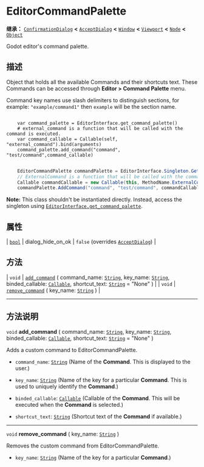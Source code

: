 <!-- ⚠ 请勿编辑本文件 ⚠ -->
<!-- 本文档使用脚本从 WeDot 引擎源码仓库生成。 -->
<!-- 生成脚本：https://github.com/WeDot-Engine/WeDot/tree/4.3/doc/tools/make_md.py； -->
<!-- 原文件：https://github.com/WeDot-Engine/WeDot/tree/4.3/doc/classes/EditorCommandPalette.xml。 -->

<div id="_class_editorcommandpalette"></div>

# EditorCommandPalette

**继承：** [`ConfirmationDialog`](class_confirmationdialog.md) **<** [`AcceptDialog`](class_acceptdialog.md) **<** [`Window`](class_window.md) **<** [`Viewport`](class_viewport.md) **<** [`Node`](class_node.md) **<** [`Object`](class_object.md)

Godot editor's command palette.

## 描述

Object that holds all the available Commands and their shortcuts text. These Commands can be accessed through **Editor > Command Palette** menu.

Command key names use slash delimiters to distinguish sections, for example: `"example/command1"` then `example` will be the section name.



```gdscript

    var command_palette = EditorInterface.get_command_palette()
    # external_command is a function that will be called with the command is executed.
    var command_callable = Callable(self, "external_command").bind(arguments)
    command_palette.add_command("command", "test/command",command_callable)
```

```csharp

    EditorCommandPalette commandPalette = EditorInterface.Singleton.GetCommandPalette();
    // ExternalCommand is a function that will be called with the command is executed.
    Callable commandCallable = new Callable(this, MethodName.ExternalCommand);
    commandPalette.AddCommand("command", "test/command", commandCallable)
```



 **Note:** This class shouldn't be instantiated directly. Instead, access the singleton using [`EditorInterface.get_command_palette`](#class_editorinterface_method_get_command_palette).





## 属性

| [`bool`](class_bool.md) | dialog_hide_on_ok | ``false`` (overrides [`AcceptDialog`](#class_acceptdialog_property_dialog_hide_on_ok)) |

## 方法

| `void` | [`add_command`](#class_editorcommandpalette_method_add_command) ( command_name: [`String`](class_string.md), key_name: [`String`](class_string.md), binded_callable: [`Callable`](class_callable.md), shortcut_text: [`String`](class_string.md) = "None" ) |
| `void` | [`remove_command`](#class_editorcommandpalette_method_remove_command) ( key_name: [`String`](class_string.md) )                                                                                                                                             |

<!-- rst-class:: classref-section-separator -->

---

## 方法说明

<div id="_class_editorcommandpalette_method_add_command"></div>

`void` **add_command** ( command_name: [`String`](class_string.md), key_name: [`String`](class_string.md), binded_callable: [`Callable`](class_callable.md), shortcut_text: [`String`](class_string.md) = "None" )<div id="class_editorcommandpalette_method_add_command"></div>

Adds a custom command to EditorCommandPalette.

- `command_name`: [`String`](class_string.md) (Name of the **Command**. This is displayed to the user.)

- `key_name`: [`String`](class_string.md) (Name of the key for a particular **Command**. This is used to uniquely identify the **Command**.)

- `binded_callable`: [`Callable`](class_callable.md) (Callable of the **Command**. This will be executed when the **Command** is selected.)

- `shortcut_text`: [`String`](class_string.md) (Shortcut text of the **Command** if available.)

<!-- rst-class:: classref-item-separator -->

---

<div id="_class_editorcommandpalette_method_remove_command"></div>

`void` **remove_command** ( key_name: [`String`](class_string.md) )<div id="class_editorcommandpalette_method_remove_command"></div>

Removes the custom command from EditorCommandPalette.

- `key_name`: [`String`](class_string.md) (Name of the key for a particular **Command**.)

[^virtual]: 本方法通常需要用户覆盖才能生效。
[^const]: 本方法无副作用，不会修改该实例的任何成员变量。
[^vararg]: 本方法除了能接受在此处描述的参数外，还能够继续接受任意数量的参数。
[^constructor]: 本方法用于构造某个类型。
[^static]: 调用本方法无需实例，可直接使用类名进行调用。
[^operator]: 本方法描述的是使用本类型作为左操作数的有效运算符。
[^bitfield]: 这个值是由下列位标志构成位掩码的整数。
[^void]: 无返回值。
